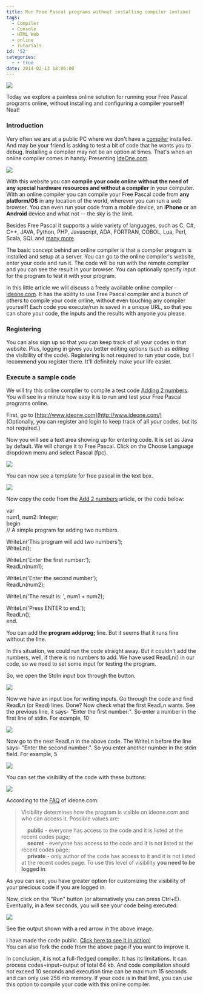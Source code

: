 ```yaml
---
title: Run Free Pascal programs without installing compiler (online)
tags:
  - Compiler
  - Console
  - HTML Web
  - online
  - Tutorials
id: '52'
categories:
  - - true
date: 2014-02-13 18:06:00
---
```


![](run-free-pascal-programs-online/fpc-compiler-online.jpg)

Today we explore a painless online solution for running your Free Pascal programs online, without installing and configuring a compiler yourself! Neat!
<!-- more -->
  
  

### Introduction

  
Very often we are at a public PC where we don't have a [compiler](http://en.wikipedia.org/wiki/Compiler) installed. And may be your friend is asking to test a bit of code that he wants you to debug. Installing a compiler may not be an option at times. That's when an online compiler comes in handy. Presenting [IdeOne.com](http://ideone.com/).  
  

![](run-free-pascal-programs-online/ideone-online-compiler-for-fpc.gif)

  
  
With this website you can **compile your code online without the need of any special hardware resources and without a compiler** in your computer. With an online compiler you can compile your Free Pascal code from **any platform/OS** in any location of the world, wherever you can run a web browser. You can even run your code from a mobile device, an **iPhone** or an **Android** device and what not -- the sky is the limit.  
  
Besides Free Pascal it supports a wide variety of languages, such as C, C#, C++, JAVA, Python, PHP, Javascript, ADA, FORTRAN, COBOL, Lua, Perl, Scala, SQL and [many more](http://ideone.com/faq).  
  
The basic concept behind an online compiler is that a compiler program is installed and setup at a server. You can go to the online compiler's website, enter your code and run it. The code will be run with the remote compiler and you can see the result in your browser. You can optionally specify input for the program to test it with your program.  
  
In this little article we will discuss a freely available online compiler - [ideone.com](http://ideone.com/). It has the ability to use Free Pascal compiler and a bunch of others to compile your code online, without even touching any compiler yourself! Each code you execute/run is saved in a unique URL, so that you can share your code, the inputs and the results with anyone you please.  
  

### Registering

  
You can also sign up so that you can keep track of all your codes in that website. Plus, logging in gives you better editing options (such as editing the visibility of the code). Registering is not required to run your code, but I recommend you register there. It'll definitely make your life easier.  
  
  
  

### Execute a sample code

  
We will try this online compiler to compile a test code [Adding 2 numbers](http://lazplanet.blogspot.com/2013/03/how-to-add-two-numbers.html). You will see in a minute how easy it is to run and test your Free Pascal programs online.  
  
First, go to [http://www.ideone.com](http://www.ideone.com/)  
(Optionally, you can register and login to keep track of all your codes, but its not required.)  
  
Now you will see a text area showing up for entering code. It is set as Java by default. We will change it to Free Pascal. Click on the Choose Language dropdown menu and select Pascal (fpc).  
  

![](run-free-pascal-programs-online/how-to-run-free-pascal-online-1.gif)

  
You can now see a template for free pascal in the text box.  
  

![](run-free-pascal-programs-online/how-to-run-free-pascal-online-2.gif)

  
Now copy the code from the [Add 2 numbers](http://lazplanet.blogspot.com/2013/03/how-to-add-two-numbers.html) article, or the code below:  
  

var  
  num1, num2: Integer;  
begin  
  // A simple program for adding two numbers.  
   
  WriteLn('This program will add two numbers');  
  WriteLn();  
   
  WriteLn('Enter the first number:');  
  ReadLn(num1);  
   
  WriteLn('Enter the second number');  
  ReadLn(num2);  
   
  WriteLn('The result is: ', num1 + num2);  
   
  WriteLn('Press ENTER to end.');  
  ReadLn();  
end.  

  
You can add the **program addprog;** line. But it seems that it runs fine without the line.  
  
In this situation, we could run the code straight away. But it couldn't add the numbers, well, if there is no numbers to add. We have used ReadLn() in our code, so we need to set some input for testing the program.  
  
So, we open the StdIn input box through the button.  
  

![](run-free-pascal-programs-online/how-to-run-free-pascal-online-3.gif)

  
Now we have an input box for writing inputs. Go through the code and find ReadLn (or Read) lines. Done? Now check what the first ReadLn wants. See the previous line, it says- "Enter the first number:". So enter a number in the first line of stdin. For example, 10  
  

![](run-free-pascal-programs-online/how-to-run-free-pascal-online-4.gif)

  
Now go to the next ReadLn in the above code. The WriteLn before the line says- "Enter the second number:". So you enter another number in the stdin field. For example, 5  
  

![](run-free-pascal-programs-online/how-to-run-free-pascal-online-5.gif)

  
You can set the visibility of the code with these buttons:  
  

![](run-free-pascal-programs-online/how-to-run-free-pascal-online-6.gif)

  
According to the [FAQ](http://ideone.com/faq) of ideone.com:  

> Visibility determines how the program is visible on ideone.com and who can access it. Possible values are:  
>   
>     **public** \- everyone has access to the code and it is listed at the recent codes page;  
>     **secret** \- everyone has access to the code and it is not listed at the recent codes page;  
>     **private** \- only author of the code has access to it and it is not listed at the recent codes page. To use this level of visibility **you need to be logged in**.

As you can see, you have greater option for customizing the visibility of your precious code if you are logged in.  
  
Now, click on the "Run" button (or alternatively you can press Ctrl+E). Eventually, in a few seconds, you will see your code being executed.  
  

![](run-free-pascal-programs-online/how-to-run-free-pascal-online-8.gif)

  
See the output shown with a red arrow in the above image.  
  
I have made the code public. [Click here to see it in action!](http://ideone.com/04UpJs)  
You can also fork the code from the above page if you want to improve it.  
  
In conclusion, it is not a full-fledged compiler. It has its limitations. It can process codes+input+output of total 64 kb. And code compilation should not exceed 10 seconds and execution time can be maximum 15 seconds and can only use 256 mb memory. If your code is in that limit, you can use this option to compile your code with this online compiler.